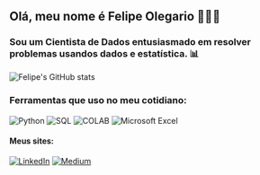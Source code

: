 ## Olá, meu nome é Felipe Olegario 👋🏽😄
### Sou um Cientista de Dados entusiasmado em resolver problemas usandos dados e estatística. 📊


![Felipe's GitHub stats](https://github-readme-stats.vercel.app/api?username=olegariofelipe&show_icons=true&theme=great-gatsby)

### Ferramentas que uso no meu cotidiano:

<div style="display: inlineblock">
    <image align="center" alt="Python" src="https://img.shields.io/badge/Python-3776AB?style=for-the-badge&logo=python&logoColor=white"/>
    <image align="center" alt="SQL" src="https://img.shields.io/badge/PostgreSQL-316192?style=for-the-badge&logo=postgresql&logoColor=white"/>
    <image align="center" alt="COLAB" src="https://img.shields.io/badge/Colab-F9AB00?style=for-the-badge&logo=googlecolab&color=525252"/>
    <image align="center" alt="Microsoft Excel" src="https://img.shields.io/badge/Microsoft_Excel-217346?style=for-the-badge&logo=microsoft-excel&logoColor=white"/>
</div>

#### Meus sites:

[![LinkedIn](https://img.shields.io/badge/LinkedIn-0077B5?style=for-the-badge&logo=linkedin&logoColor=white)](https://www.linkedin.com/in/olegariofelipe/)
[![Medium](https://img.shields.io/badge/Medium-12100E?style=for-the-badge&logo=medium&logoColor=white)](https://medium.com/@felipeolegariosantos)
